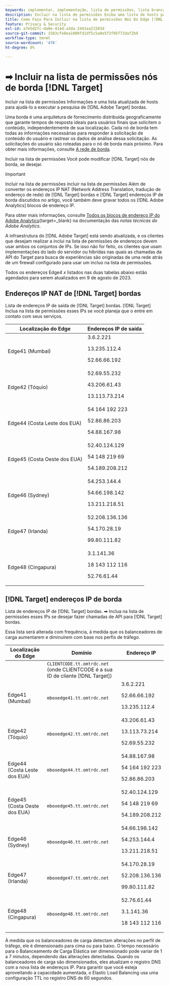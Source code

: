 ```yaml
---
keywords: implementar, implementação, lista de permissões, lista branca, lista de permissões, lista de permissões, borda, bordas, $9
description: Incluir na lista de permissões Exiba uma lista de hosts para ajudá-lo a modificar [!DNL Adobe Target] bordas (distribuídas geograficamente para atender aos nós que garantem tempos de resposta ideais para os usuários finais).
title: Como Faço Para Incluir na lista de permissões Nós Do Edge [!DNL Target] ?
feature: Privacy & Security
exl-id: a7e5d2fc-da8e-414d-a3da-2441ea21503d
source-git-commit: 1583cfe8ea1009fd1df5c5a0e5f3f95f72daf2b9
workflow-type: tm+mt
source-wordcount: '476'
ht-degree: 0%

---
```


# ➡ Incluir na lista de permissões nós de borda [!DNL Target]

Incluir na lista de permissões Informações e uma lista atualizada de hosts para ajudá-lo a executar a pesquisa de [!DNL Adobe Target] bordas.

Uma borda é uma arquitetura de fornecimento distribuída geograficamente que garante tempos de resposta ideais para usuários finais que solicitem o conteúdo, independentemente de sua localização. Cada nó de borda tem todas as informações necessárias para responder à solicitação de conteúdo do usuário e rastrear os dados de análise dessa solicitação. As solicitações do usuário são roteadas para o nó de borda mais próximo. Para obter mais informações, consulte [A rede de borda](https://experienceleague.adobe.com/docs/target/using/introduction/how-target-works.html#concept_0AE2ED8E9DE64288A8B30FCBF1040934).

Incluir na lista de permissões Você pode modificar [!DNL Target] nós de borda, se desejar.

>[!IMPORTANT]
>
>Incluir na lista de permissões incluir na lista de permissões Além de converter os endereços IP NAT (Network Address Translation, tradução de endereço de rede) de [!DNL Target] bordas e [!DNL Target] endereços IP de borda discutidos no artigo, você também deve gravar todos os [!DNL Adobe Analytics] blocos de endereço IP.
>
>Para obter mais informações, consulte [Todos os blocos de endereço IP do Adobe Analytics](https://experienceleague.adobe.com/docs/analytics/technotes/ip-addresses.html?lang=en#all-adobe-analytics-ip-address-blocks){target=_blank} na documentação das *notas técnicas do Adobe Analytics*.
>
>A infraestrutura do [!DNL Adobe Target] está sendo atualizada, e os clientes que desejam realizar a inclui na lista de permissões de endereços devem usar ambos os conjuntos de IPs. Se isso não for feito, os clientes que usam implementações do lado do servidor ou híbridas nas quais as chamadas da API do Target para busca de experiências são originadas de uma rede atrás de um firewall configurado para usar um incluo na lista de permissões.
>
>Todos os endereços Edge4 *x* listados nas duas tabelas abaixo estão agendados para serem atualizados em 9 de agosto de 2023.

## Endereços IP NAT de [!DNL Target] bordas

Lista de endereços IP de saída de [!DNL Target] bordas. [!DNL Target] Inclua na lista de permissões esses IPs se você planeja que o  entre em contato com seus serviços.

| Localização do Edge | Endereços IP de saída |
| --- | --- |
| Edge41 (Mumbai) | 3.6.2.221<P>13.235.112.4 <P>52.66.66.192 |
| Edge42 (Tóquio) | 52.69.55.232<P>43.206.61.43 <P>13.113.73.214 |
| Edge44 (Costa Leste dos EUA) | 54 164 192 223<P>52.86.86.203 <P>54.88.167.98 |
| Edge45 (Costa Oeste dos EUA) | 52.40.124.129<P>54 148 219 69 <P>54.189.208.212 |
| Edge46 (Sydney) | 54.253.144.4<P>54.66.198.142 <P>13.211.218.51 |
| Edge47 (Irlanda) | 52.208.136.136<P>54.170.28.19 <P>99.80.111.82 |
| Edge48 (Cingapura) | 3.1.141.36<P>18 143 112 116 <P>52.76.61.44 |

## [!DNL Target] endereços IP de borda

Lista de endereços IP de [!DNL Target] bordas. ➡ Inclua na lista de permissões esses IPs se desejar fazer chamadas de API para [!DNL Target] bordas.

Essa lista será alterada com frequência, à medida que os balanceadores de carga aumentarem e diminuírem com base nos perfis de tráfego.

| Localização do Edge | Domínio | Endereço IP |
| --- | --- | --- |
|  | `CLIENTCODE.tt.omtrdc.net`<br />(onde CLIENTCODE é a sua ID de cliente [!DNL Target]) |  |
| Edge41 (Mumbai) | `mboxedge41.tt.omtrdc.net` | 3.6.2.221<P>52.66.66.192<P>13.235.112.4 |
| Edge42 (Tóquio) | `mboxedge42.tt.omtrdc.net` | 43.206.61.43<P>13.113.73.214<P>52.69.55.232 |
| Edge44 (Costa Leste dos EUA) | `mboxedge44.tt.omtrdc.net` | 54.88.167.98<P>54 164 192 223<P>52.86.86.203 |
| Edge45 (Costa Oeste dos EUA) | `mboxedge45.tt.omtrdc.net` | 52.40.124.129<P>54 148 219 69<P>54.189.208.212 |
| Edge46 (Sydney) | `mboxedge46.tt.omtrdc.net` | 54.66.198.142<P>54.253.144.4<P>13.211.218.51 |
| Edge47 (Irlanda) | `mboxedge47.tt.omtrdc.net` | 54.170.28.19<P>52.208.136.136<P>99.80.111.82 |
| Edge48 (Cingapura) | `mboxedge48.tt.omtrdc.net` | 52.76.61.44<P>3.1.141.36<P>18 143 112 116 |

À medida que os balanceadores de carga detectam alterações no perfil de tráfego, ele é dimensionado para cima ou para baixo. O tempo necessário para o Balanceamento de Carga Elástica ser dimensionado pode variar de 1 a 7 minutos, dependendo das alterações detectadas. Quando os balanceadores de carga são dimensionados, eles atualizam o registro DNS com a nova lista de endereços IP. Para garantir que você esteja aproveitando a capacidade aumentada, o Elastic Load Balancing usa uma configuração TTL no registro DNS de 60 segundos.
